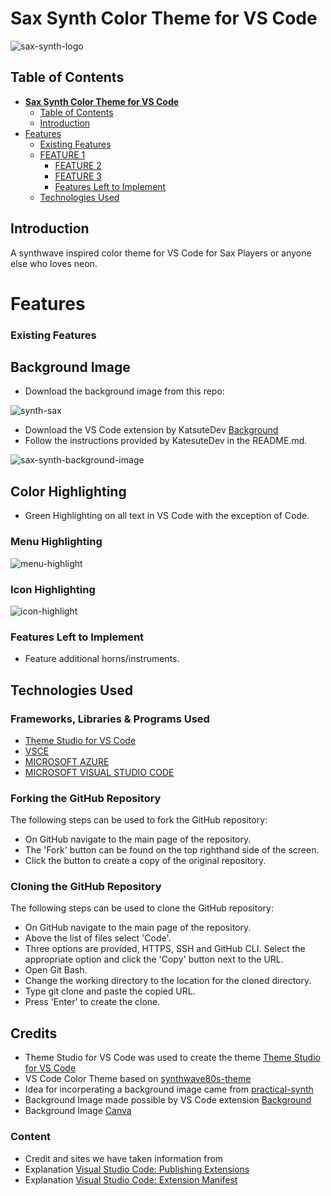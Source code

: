 # **Sax Synth Color Theme for VS Code**


![sax-synth-logo](https://github.com/CodeConnoisseur74/synth-sax-color-theme/assets/106032462/4d264340-11a6-4195-a8af-f28de1517860)

## Table of Contents
- [**Sax Synth Color Theme for VS Code**](#sax-synth-color-theme-for-vs-code)
  - [Table of Contents](#table-of-contents)
  - [Introduction](#introduction)
- [Features](#features)
    - [Existing Features](#existing-features)
  - [FEATURE 1](#feature-1)
      - [FEATURE 2](#feature-2)
      - [FEATURE 3](#feature-3)
    - [Features Left to Implement](#features-left-to-implement)
  - [Technologies Used](#technologies-used)

## Introduction

A synthwave inspired color theme for VS Code for Sax Players or anyone else who loves neon. 

# Features

### Existing Features

## Background Image

* Download the background image from this repo:

![synth-sax](https://github.com/CodeConnoisseur74/synth-sax-color-theme/assets/106032462/e3140b2c-752f-4909-a571-8e7faf2eb710)


* Download the VS Code extension by KatsuteDev [Background](https://github.com/KatsuteDev/Background)
* Follow the instructions provided by KatesuteDev in the README.md.
  
![sax-synth-background-image](https://github.com/CodeConnoisseur74/synth-sax-color-theme/assets/106032462/5e8c68dd-410f-4e3b-a564-da35c9cc69fa)


## Color Highlighting

* Green Highlighting on all text in VS Code with the exception of Code. 
  
### Menu Highlighting

![menu-highlight](https://github.com/CodeConnoisseur74/synth-sax-color-theme/assets/106032462/cc6ce2d9-8d5a-4325-81de-6a5df55851b1)

### Icon Highlighting

![icon-highlight](https://github.com/CodeConnoisseur74/synth-sax-color-theme/assets/106032462/9f4c4973-5489-4b28-ad2e-4ef33679232b)

### Features Left to Implement

* Feature additional horns/instruments. 

## Technologies Used

### Frameworks, Libraries & Programs Used

* [Theme Studio for VS Code](https://themes.vscode.one/)
* [VSCE](https://github.com/microsoft/vscode-vsce)
* [MICROSOFT AZURE](https://azure.microsoft.com/)
* [MICROSOFT VISUAL STUDIO CODE](https://code.visualstudio.com/)

### Forking the GitHub Repository

The following steps can be used to fork the GitHub repository:
* On GitHub navigate to the main page of the repository.
* The 'Fork' button can be found on the top righthand side of the screen.
* Click the button to create a copy of the original repository.

### Cloning the GitHub Repository

The following steps can be used to clone the GitHub repository:
* On GitHub navigate to the main page of the repository.
* Above the list of files select 'Code'.
* Three options are provided, HTTPS, SSH and GitHub CLI. Select the appropriate option and click the 'Copy' button next to the URL.
* Open Git Bash.
* Change the working directory to the location for the cloned directory.
* Type git clone and paste the copied URL.
* Press 'Enter' to create the clone.

## Credits
* Theme Studio for VS Code was used to create the theme [Theme Studio for VS Code](https://themes.vscode.one/)
* VS Code Color Theme based on [synthwave80s-theme](https://github.com/Sanchodelniglo/synthwave80s-theme)
* Idea for incorperating a background image came from [practical-synth](https://github.com/Valx01P/practical-synth)
* Background Image made possible by VS Code extension [Background](https://github.com/KatsuteDev/Background)
* Background Image [Canva](https://www.canva.com/)

### Content
* Credit and sites we have taken information from
* Explanation [Visual Studio Code: Publishing Extensions](https://code.visualstudio.com/api/working-with-extensions/publishing-extension)
* Explanation [Visual Studio Code: Extension Manifest](https://code.visualstudio.com/api/references/extension-manifest#approved-badges)




